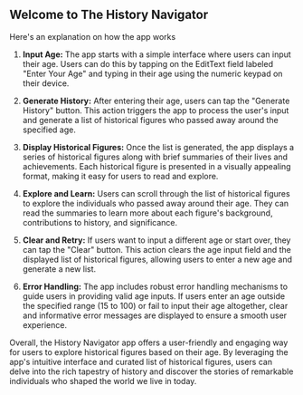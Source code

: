  ## Welcome to The History Navigator
 Here's an explanation on how the app works
 
1. **Input Age:** The app starts with a simple interface where users can input their age. Users can do this by tapping on the EditText field labeled "Enter Your Age" and typing in their age using the numeric keypad on their device.

2. **Generate History:** After entering their age, users can tap the "Generate History" button. This action triggers the app to process the user's input and generate a list of historical figures who passed away around the specified age.

3. **Display Historical Figures:** Once the list is generated, the app displays a series of historical figures along with brief summaries of their lives and achievements. Each historical figure is presented in a visually appealing format, making it easy for users to read and explore.

4. **Explore and Learn:** Users can scroll through the list of historical figures to explore the individuals who passed away around their age. They can read the summaries to learn more about each figure's background, contributions to history, and significance.

5. **Clear and Retry:** If users want to input a different age or start over, they can tap the "Clear" button. This action clears the age input field and the displayed list of historical figures, allowing users to enter a new age and generate a new list.

6. **Error Handling:** The app includes robust error handling mechanisms to guide users in providing valid age inputs. If users enter an age outside the specified range (15 to 100) or fail to input their age altogether, clear and informative error messages are displayed to ensure a smooth user experience.

Overall, the History Navigator app offers a user-friendly and engaging way for users to explore historical figures based on their age. By leveraging the app's intuitive interface and curated list of historical figures, users can delve into the rich tapestry of history and discover the stories of remarkable individuals who shaped the world we live in today.
